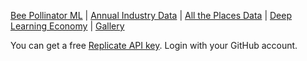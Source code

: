 [Bee Pollinator ML](/RealityStream/input/bees/) | [Annual Industry Data](../timelines/) | [All the Places Data](/places/) | [Deep Learning Economy](economy) | [Gallery](stream)

You can get a free [Replicate API key](https://replicate.com/docs/reference/http#authentication). Login with your GitHub account.
